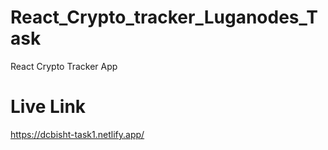 # React_Crypto_tracker_Luganodes_Task
React Crypto Tracker App

# Live Link
https://dcbisht-task1.netlify.app/

